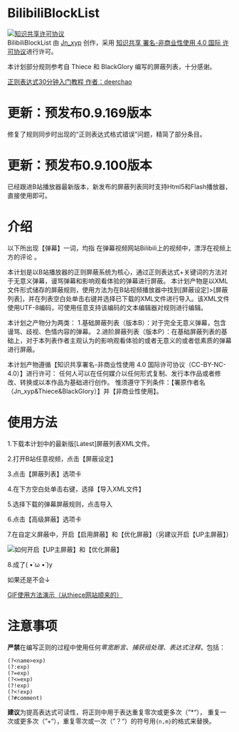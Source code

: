 # BilibiliBlockList
<a rel="license" href="http://creativecommons.org/licenses/by-nc/4.0/"><img alt="知识共享许可协议" style="border-width:0" src="https://i.creativecommons.org/l/by-nc/4.0/88x31.png" /></a><br /><span xmlns:dct="http://purl.org/dc/terms/" property="dct:title">BilibiliBlockList</span> 由 <a xmlns:cc="http://creativecommons.org/ns#" href="https://blog.jnxyp.tk/" property="cc:attributionName" rel="cc:attributionURL">Jn_xyp</a> 创作，采用 <a rel="license" href="http://creativecommons.org/licenses/by-nc/4.0/">知识共享 署名-非商业性使用 4.0 国际 许可协议</a>进行许可。

本计划部分规则参考自 Thiece 和 BlackGlory 编写的屏蔽列表，十分感谢。

<a href="http://deerchao.net/tutorials/regex/regex.htm">正则表达式30分钟入门教程 作者：deerchao</a>


更新：预发布0.9.169版本
====================================================================
修复了规则同步时出现的“正则表达式格式错误”问题，精简了部分条目。


更新：预发布0.9.100版本
====================================================================
已经跟进B站播放器最新版本，新发布的屏蔽列表同时支持Html5和Flash播放器，直接使用即可。

介绍
====================================================================
以下所出现【弹幕】一词，均指 在弹幕视频网站Bilibili上的视频中，漂浮在视频上方的评论 。

本计划是以B站播放器的正则屏蔽系统为核心，通过正则表达式+关键词的方法对于无意义弹幕，谩骂弹幕和影响观看体验的弹幕进行屏蔽。
本计划产物是以XML文件形式储存的屏蔽规则，使用方法为在B站视频播放器中找到[屏蔽设定]>[屏蔽列表]，并在列表空白处单击右键并选择已下载的XML文件进行导入。该XML文件使用UTF-8编码，可使用任意支持该编码的文本编辑器对规则进行编辑。

本计划之产物分为两类：
1.基础屏蔽列表（版本B）：对于完全无意义弹幕，包含谩骂、歧视、色情内容的弹幕。
2.进阶屏蔽列表（版本P）：在基础屏蔽列表的基础上，对于本列表作者主观认为的影响观看体验的或者无意义的或者低素质的弹幕进行屏蔽。

本计划产物遵循【知识共享署名-非商业性使用 4.0 国际许可协议（CC-BY-NC-4.0）】进行许可：
任何人可以在任何媒介以任何形式复制、发行本作品或者修改、转换或以本作品为基础进行创作。
惟须遵守下列条件：【署原作者名（Jn_xyp&Thiece&BlackGlory）】并【非商业性使用】。

使用方法
====================================================================
1.下载本计划中的最新版[Latest]屏蔽列表XML文件。

2.打开B站任意视频，点击【屏蔽设定】

3.点击【屏蔽列表】选项卡

4.在下方空白处单击右键，选择【导入XML文件】

5.选择下载的弹幕屏蔽规则，点击导入

6.点击【高级屏蔽】选项卡

7.在自定义屏蔽中，开启【启用屏蔽】和【优化屏蔽】（另建议开启【UP主屏蔽】）

<img src="https://pic1.zhimg.com/435ef942d295f1fde85bea002a22e528_b.png" alt="如何开启【UP主屏蔽】和【优化屏蔽】">

8.成了( •̀ ω •́ )y

如果还是不会↓

<a href="http://blog-thiece-cn-static.smartgslb.com/wp-content/uploads/2013/11/bilibili.gif">GIF使用方法演示（从thiece网站顺来的）</a>

注意事项
====================================================================
**严禁**在编写正则的过程中使用任何*零宽断言、捕获组处理、表达式注释*，包括：
```
(?<name>exp)
(?:exp)
(?=exp)
(?<=exp)
(?!exp)
(?<!exp)
(?#comment)
```
**建议**为提高表达式可读性，将正则中用于表达重复零次或更多次（”*“），	重复一次或更多次（”+“），重复零次或一次（”？“）的符号用```{n,m}```的格式来替换。